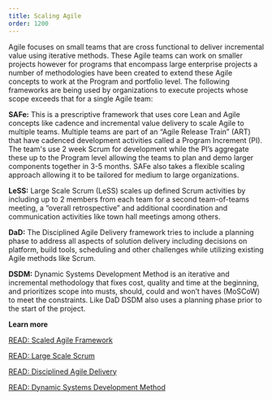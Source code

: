 ```yaml
---
title: Scaling Agile
order: 1200
---
```


Agile focuses on small teams that are cross functional to deliver incremental value using iterative methods. These Agile teams can work on smaller projects however for programs that encompass large enterprise projects a number of methodologies have been created to extend these Agile concepts to work at the Program and portfolio level. The following frameworks are being used by organizations to execute projects whose scope exceeds that for a single Agile team:  

**SAFe:** This is a prescriptive framework that uses core Lean and Agile concepts like cadence and incremental value delivery to scale Agile to multiple teams. Multiple teams are part of an “Agile Release Train” (ART) that have cadenced development activities called a Program Increment (PI). The team's use 2 week Scrum for development while the PI’s aggregate these up to the Program level allowing the teams to plan and demo larger components together in 3-5 months. SAFe also takes a flexible scaling approach allowing it to be tailored for medium to large organizations.  

**LeSS:** Large Scale Scrum (LeSS) scales up defined Scrum activities by including up to 2 members from each team for a second team-of-teams meeting, a “overall retrospective” and additional coordination and communication activities like town hall meetings among others.  

**DaD:** The Disciplined Agile Delivery framework tries to include a planning phase to address all aspects of solution delivery including decisions on platform, build tools, scheduling and other challenges while utilizing existing Agile methods like Scrum.  

**DSDM:** Dynamic Systems Development Method is an iterative and incremental methodology that fixes cost, quality and time at the beginning, and prioritizes scope into musts, should, could and won’t haves (MoSCoW) to meet the constraints. Like DaD DSDM also uses a planning phase prior to the start of the project.    

**Learn more**  

[READ: Scaled Agile Framework](http://www.scaledagileframework.com/)  

[READ: Large Scale Scrum](https://less.works/less/framework/index.html)  

[READ: Disciplined Agile Delivery](http://www.disciplinedagiledelivery.com/)  

[READ: Dynamic Systems Development Method](https://www.agilebusiness.org/what-is-dsdm)  
